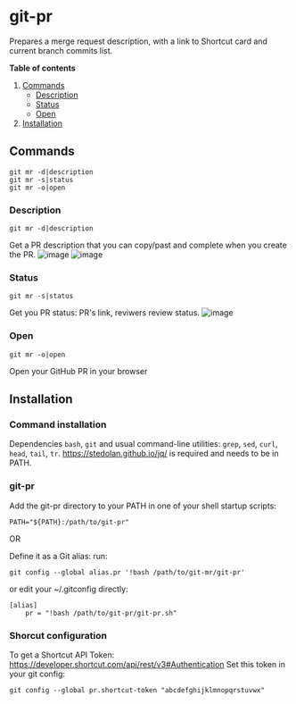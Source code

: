 # git-pr

Prepares a merge request description, with a link to Shortcut card and current branch commits list.

**Table of contents** 
1. [Commands](#commands)
   - [Description](#description)  
   - [Status](#status)  
   - [Open](#open)  	
3. [Installation](#installation)


## Commands

```
git mr -d|description
git mr -s|status
git mr -o|open
```
### Description
`git mr -d|description`

Get a PR description that you can copy/past and complete when you create the PR.
![image](https://github.com/AlexStotch/git-pr/assets/32511699/52885ff3-d241-4c14-a8a2-b3a43eca70ad)
![image](https://github.com/AlexStotch/git-pr/assets/32511699/7ab4a546-dddf-461a-bde4-406df31a75c5)

### Status
`git mr -s|status`

Get you PR status: PR's link, reviwers review status.
![image](https://github.com/AlexStotch/git-pr/assets/32511699/d8fa4722-9b5f-41e1-befe-4d70607acf22)

### Open 
`git mr -o|open`

Open your GitHub PR in your browser

## Installation
### Command installation
Dependencies
`bash`, `git` and usual command-line utilities: `grep`, `sed`, `curl`, `head`, `tail`, `tr`.
https://stedolan.github.io/jq/ is required and needs to be in PATH.

### git-pr
Add the git-pr directory to your PATH
in one of your shell startup scripts:
```
PATH="${PATH}:/path/to/git-pr"
```
OR

Define it as a Git alias:
run:
```
git config --global alias.pr '!bash /path/to/git-mr/git-pr'
```
or edit your ~/.gitconfig directly:
```
[alias]
	pr = "!bash /path/to/git-pr/git-pr.sh"
```

### Shorcut configuration 
To get a Shortcut API Token: https://developer.shortcut.com/api/rest/v3#Authentication
Set this token in your git config:
```
git config --global pr.shortcut-token "abcdefghijklmnopqrstuvwx"
```
